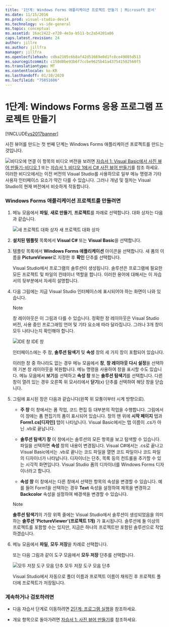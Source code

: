 ```yaml
---
title: '1단계: Windows Forms 애플리케이션 프로젝트 만들기 | Microsoft 문서'
ms.date: 11/15/2016
ms.prod: visual-studio-dev14
ms.technology: vs-ide-general
ms.topic: conceptual
ms.assetid: 16ac2422-e720-4e3a-b511-bc2a54201a86
caps.latest.revision: 24
author: jillre
ms.author: jillfra
manager: jillfra
ms.openlocfilehash: cdba2105c6b8af42d51669e0d1fc8ce49085d513
ms.sourcegitcommit: c150d0be93b6f7ccbe9625b41a437541502560f5
ms.translationtype: MT
ms.contentlocale: ko-KR
ms.lasthandoff: 01/10/2020
ms.locfileid: "75851606"
---
```

# <a name="step-1-create-a-windows-forms-application-project"></a>1단계: Windows Forms 응용 프로그램 프로젝트 만들기
[!INCLUDE[vs2017banner](../includes/vs2017banner.md)]

사진 뷰어를 만드는 첫 번째 단계는 Windows Forms 애플리케이션 프로젝트를 만드는 것입니다.

 ![비디오에 연결](../data-tools/media/playvideo.gif "동영상 재생") 이 항목의 비디오 버전을 보려면 [자습서 1: Visual Basic에서 사진 뷰어 만들기-비디오 1](https://msdn.microsoft.com/vbasic/gg315352.aspx) 또는 [자습서 1: 비디오 1에서 C# 사진 뷰어 만들기](https://msdn.microsoft.com/vcsharp/gg278409.aspx)를 참조 하세요. 이러한 비디오에서는 이전 버전의 Visual Studio를 사용하므로 일부 메뉴 명령과 기타 사용자 인터페이스 요소가 약간 다를 수 있습니다. 그러나 개념 및 절차는 Visual Studio의 현재 버전에서 비슷하게 작동합니다.

### <a name="to-create-a-windows-forms-application-project"></a>Windows Forms 애플리케이션 프로젝트를 만들려면

1. 메뉴 모음에서 **파일**, **새로 만들기**, **프로젝트**를 차례로 선택합니다. 대화 상자는 다음과 같습니다.

     ![새 프로젝트 대화 상자](../ide/media/newprojectdialogcallouts.png "NewProjectDialogCallouts") 새 프로젝트 대화 상자

2. **설치된 템플릿** 목록에서 **Visual C#** 또는 **Visual Basic**을 선택합니다.

3. 템플릿 목록에서 **Windows Forms 애플리케이션** 아이콘을 선택합니다. 새 폼의 이름을 **PictureViewer**로 지정한 후 **확인** 단추를 선택합니다.

     Visual Studio에서 프로그램의 솔루션이 생성됩니다. 솔루션은 프로그램에 필요한 모든 프로젝트 및 파일의 컨테이너 역할을 합니다. 이러한 용어에 대해서는 이 자습서의 뒷부분에서 자세히 설명합니다.

4. 다음 그림에는 지금 Visual Studio 인터페이스에 표시되어야 하는 화면이 나와 있습니다.

    > [!NOTE]
    > 창 레이아웃은 이 그림과 다를 수 있습니다. 정확한 창 레이아웃은 Visual Studio 버전, 사용 중인 프로그래밍 언어 및 기타 요소에 따라 달라집니다. 그러나 3개 창이 모두 나타나는지 확인해야 합니다.

     ![IDE 창](../ide/media/express-ideoverview-visio.png "Express_IDEOverview_Visio") IDE 창

     인터페이스에는 주 창, **솔루션 탐색기** 및 **속성** 창의 세 가지 창이 포함되어 있습니다.

     이러한 창 중 하나라도 없는 경우 메뉴 모음에서 **창**, **창 레이아웃 다시 설정**을 선택하여 기본 창 레이아웃을 복원합니다. 메뉴 명령을 사용하여 창을 표시할 수도 있습니다. 메뉴 모음에서 **보기**를 선택하고 **속성 창** 또는 **솔루션 탐색기**를 선택합니다. 다른 창이 열려 있는 경우 오른쪽 위 모서리에서 **닫기**(x) 단추를 선택하여 해당 창을 닫습니다.

5. 그림에 표시된 창은 다음과 같습니다(왼쪽 위 모퉁이부터 시계 방향으로).

    - **주 창** 이 창에서는 폼 작업, 코드 편집 등 대부분의 작업을 수행합니다. 그림에서 이 창에는 폼 편집기의 폼이 표시되어 있습니다. 창의 맨 위에 **시작 페이지** 탭과 **Form1.cs[디자인]** 탭이 나타납니다. Visual Basic에서는 탭 이름이 .cs가 아닌 .vb로 끝납니다.

    - **솔루션 탐색기 창** 이 창에서는 솔루션의 모든 항목을 보고 탐색할 수 있습니다. 파일을 선택하면 **속성** 창의 내용이 변경됩니다. Visual C#에서는 .cs로 끝나고 Visual Basic에서는 .vb로 끝나는 코드 파일을 열면 코드 파일이나 코드 파일의 디자이너가 나타납니다. 디자이너는 단추, 목록 등의 컨트롤을 추가할 수 있는 시각적 화면입니다. Visual Studio 폼의 디자이너를 Windows Forms 디자이너라고 합니다.

    - **속성 창** 이 창에서는 다른 창에서 선택한 항목의 속성을 변경할 수 있습니다. 예를 들어 Form1을 선택하는 경우 **Text** 속성을 설정하여 제목을 변경하고 **Backcolor** 속성을 설정하여 배경색을 변경할 수 있습니다.

    > [!NOTE]
    > **솔루션 탐색기**의 가장 위쪽 줄에는 Visual Studio에서 솔루션이 생성되었음을 의미하는 **솔루션 'PictureViewer'(프로젝트 1개)** 가 표시됩니다. 솔루션에 둘 이상의 프로젝트를 포함할 수는 있지만, 지금은 하나의 프로젝트만 포함된 솔루션으로 작업하겠습니다.

6. 메뉴 모음에서 **파일**, **모두 저장**을 차례로 선택합니다.

     또는 다음 그림과 같이 도구 모음에서 **모두 저장** 단추를 선택합니다.

     ![모두 저장 도구 모음 단추](../ide/media/express-iconsaveall.png "Express_IconSaveAll") 모두 저장 도구 모음 단추

     Visual Studio에서 자동으로 폴더 이름과 프로젝트 이름이 채워진 후 프로젝트 폴더에 프로젝트가 저장됩니다.

### <a name="to-continue-or-review"></a>계속하거나 검토하려면

- 다음 자습서 단계로 이동하려면 [2단계: 프로그램 실행](../ide/step-2-run-your-program.md)을 참조하세요.

- 개요 항목으로 돌아가려면 [자습서 1: 사진 뷰어 만들기](../ide/tutorial-1-create-a-picture-viewer.md)를 참조하세요.
